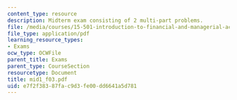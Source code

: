 ```yaml
---
content_type: resource
description: Midterm exam consisting of 2 multi-part problems.
file: /media/courses/15-501-introduction-to-financial-and-managerial-accounting-spring-2004/e7f2f38387fac9d3fe00dd6641a5d781_mid1_f03.pdf
file_type: application/pdf
learning_resource_types:
- Exams
ocw_type: OCWFile
parent_title: Exams
parent_type: CourseSection
resourcetype: Document
title: mid1_f03.pdf
uid: e7f2f383-87fa-c9d3-fe00-dd6641a5d781
---
```

